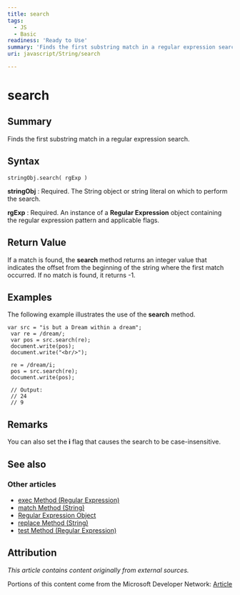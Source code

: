 ```yaml
---
title: search
tags:
  - JS
  - Basic
readiness: 'Ready to Use'
summary: 'Finds the first substring match in a regular expression search.'
uri: javascript/String/search

---
```

# search

## Summary

Finds the first substring match in a regular expression search.

## Syntax

    stringObj.search( rgExp )

**stringObj**
:   Required. The String object or string literal on which to perform the search.

**rgExp**
:   Required. An instance of a **Regular Expression** object containing the regular expression pattern and applicable flags.

## Return Value

If a match is found, the **search** method returns an integer value that indicates the offset from the beginning of the string where the first match occurred. If no match is found, it returns -1.

## Examples

The following example illustrates the use of the **search** method.

``` {.js}
var src = "is but a Dream within a dream";
 var re = /dream/;
 var pos = src.search(re);
 document.write(pos);
 document.write("<br/>");

 re = /dream/i;
 pos = src.search(re);
 document.write(pos);

 // Output:
 // 24
 // 9
```

## Remarks

You can also set the **i** flag that causes the search to be case-insensitive.

## See also

### Other articles

-   [exec Method (Regular Expression)](/javascript/regular_expression/exec)
-   [match Method (String)](/javascript/String/match)
-   [Regular Expression Object](/javascript/regular_expression)
-   [replace Method (String)](/javascript/String/replace)
-   [test Method (Regular Expression)](/javascript/regular_expression/test)

## Attribution

*This article contains content originally from external sources.*

Portions of this content come from the Microsoft Developer Network: [Article](http://msdn.microsoft.com/en-us/library/ie/tbc7a78k(v=vs.94).aspx)

